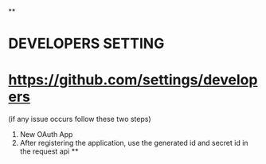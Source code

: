**
# DEVELOPERS SETTING #
# https://github.com/settings/developers #
(if any issue occurs follow these two steps)
1. New OAuth App
2. After registering the application, use the generated id and secret id in the request api
**

<!--
// api.js
const id = "YOUR_CLIENT_ID"
const sec = "YOUR_SECRET_ID"
const params = `?client_id=${id}&client_secret=${sec}`

function getProfile(username) {
    return fetch(`https://api.github.com/users/${username}${params}`)
        .then((res) => res.json())
        .then((profile) => {
            if (profile.message) {
                throw new Error(getErrorMsg(profile.message, username))
            }

            return profile
        })
}

function getRepos(username) {
    return fetch(`https://api.github.com/users/${username}/repos${params}&per_page=100`)
        .then((res) => res.json())
        .then((repos) => {
            if (repos.message) {
                throw new Error(getErrorMsg(repos.message, username))
            }

            return repos
        })
}

function getStarCount(repos) {
    /*
        - reduce ?
          for each repo iteration count will be the result for count starting from 0. 
          And in every iteration count will add stargazers_count (from repos in every iteration)
    */
    return repos.reduce((count, { stargazers_count }) => count + stargazers_count, 0)
}


function calculateScore(followers, repos) {
    return followers + getStarCount(repos)
}

function getUserData(player) {
    return Promise.all([
        getProfile(player),
        getRepos(player)
    ]).then(([profile, repos]) => ({
        profile,
        score: calculateScore(profile.followers, repos)
    }))
}

function sortPlayers(players) {
    return players.sort((a, b) => b.score - a.score)
}

export function battle(players) {
    return Promise.all([
        getUserData(players[0]),
        getUserData(players[1])
    ]).then((results) => sortPlayers(results))
}

export function fetchPopularRepos(language) {
    const endpoint = window.encodeURI(`https://api.github.com/search/repositories?q=stars:>1+language:${language}&sort=stars&order=desc&type=Repositories`)

    return fetch(endpoint)
        .then((res) => res.json())
        .then((data) => {
            if (!data.items) {
                throw new Error(data.message)
            }

            return data.items
        })
}

/*
    The reason that we are not catching the error in here (i.e., api.js) is because we can't really do anything as far as ui is concerned from here.
    So what we do is we throw an error and we invoke the function, we can add our '.catch' onto there. And if there's a problem, then we'll be in the
    UI layer and we can then update the UI based on that problem.
*/
-->

<!--
// Results.js
import React from 'react'
import { battle } from '../utils/api'

export default class Results extends React.Component {
  componentDidMount () {
    const { playerOne, playerTwo } = this.props

    battle([ playerOne, playerTwo ])
      .then((players) => {
        console.log('data: ', players)
      })
  }
  render() {
    return (
      <div>
        Results
        <pre>{JSON.stringify(this.props, null, 2)}</pre>
      </div>
    )
  }
}
-->